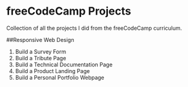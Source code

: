 # freeCodeCamp Projects
Collection of all the projects I did from the freeCodeCamp curriculum.

##Responsive Web Design
1. Build a Survey Form
2. Build a Tribute Page
3. Build a Technical Documentation Page
4. Build a Product Landing Page
5. Build a Personal Portfolio Webpage
